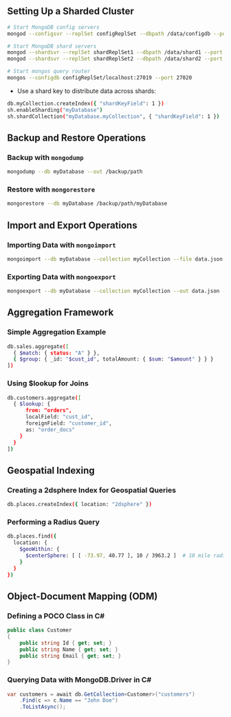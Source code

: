 ## Setting Up a Sharded Cluster

```bash
# Start MongoDB config servers
mongod --configsvr --replSet configReplSet --dbpath /data/configdb --port 27019

# Start MongoDB shard servers
mongod --shardsvr --replSet shardReplSet1 --dbpath /data/shard1 --port 27018
mongod --shardsvr --replSet shardReplSet2 --dbpath /data/shard2 --port 27017

# Start mongos query router
mongos --configdb configReplSet/localhost:27019 --port 27020
```

- Use a shard key to distribute data across shards:
```bash
db.myCollection.createIndex({ "shardKeyField": 1 })
sh.enableSharding("myDatabase")
sh.shardCollection("myDatabase.myCollection", { "shardKeyField": 1 })
```

## Backup and Restore Operations

### Backup with `mongodump`
```bash
mongodump --db myDatabase --out /backup/path
```

### Restore with `mongorestore`
```bash
mongorestore --db myDatabase /backup/path/myDatabase
```

## Import and Export Operations

### Importing Data with `mongoimport`
```bash
mongoimport --db myDatabase --collection myCollection --file data.json --jsonArray
```

### Exporting Data with `mongoexport`
```bash
mongoexport --db myDatabase --collection myCollection --out data.json --jsonArray
```

## Aggregation Framework

### Simple Aggregation Example
```bash
db.sales.aggregate([
  { $match: { status: "A" } },
  { $group: { _id: "$cust_id", totalAmount: { $sum: "$amount" } } }
])
```

### Using $lookup for Joins
```bash
db.customers.aggregate([
  { $lookup: {
      from: "orders",
      localField: "cust_id",
      foreignField: "customer_id",
      as: "order_docs"
    }
  }
])
```

## Geospatial Indexing

### Creating a 2dsphere Index for Geospatial Queries
```bash
db.places.createIndex({ location: "2dsphere" })
```

### Performing a Radius Query
```bash
db.places.find({
  location: {
    $geoWithin: {
      $centerSphere: [ [ -73.97, 40.77 ], 10 / 3963.2 ]  # 10 mile radius
    }
  }
})
```

## Object-Document Mapping (ODM)

### Defining a POCO Class in C#
```csharp
public class Customer
{
    public string Id { get; set; }
    public string Name { get; set; }
    public string Email { get; set; }
}
```

### Querying Data with MongoDB.Driver in C#
```csharp
var customers = await db.GetCollection<Customer>("customers")
    .Find(c => c.Name == "John Doe")
    .ToListAsync();
```

